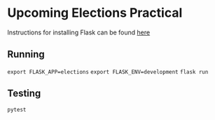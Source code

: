 # Upcoming Elections Practical
Instructions for installing Flask can be found [here](http://flask.pocoo.org/docs/1.0/installation/)

## Running

`export FLASK_APP=elections`
`export FLASK_ENV=development`
`flask run`

## Testing

`pytest`
